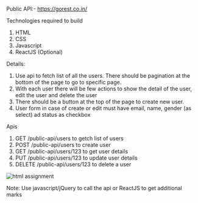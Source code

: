 Public API:- https://gorest.co.in/

Technologies required to build

1. HTML
2. CSS
3. Javascript
4. ReactJS (Optional)


Details:
1. Use api to fetch list of all the users. There should be pagination at the bottom of the page to go to specific page.
2. With each user there will be few actions to show the detail of the user, edit the user and delete the user
3. There should be a button at the top of the page to create new user.
4. User form in case of create or edit must have email, name, gender (as select) ad status as checkbox


Apis
1. GET /public-api/users to getch list of users
2. POST /public-api/users to create user
3. GET /public-api/users/123 to get user details
4. PUT /public-api/users/123 to update user details
5. DELETE /public-api/users/123 to delete a user

![html assignment](https://user-images.githubusercontent.com/1909242/125069819-e3889600-e0d4-11eb-8540-2c0b7707c8b1.png)

Note: Use javascript/jQuery to call the api or ReactJS to get additional marks
